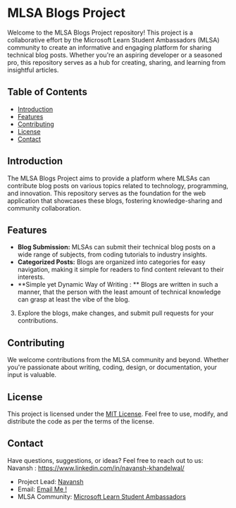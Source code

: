 # MLSA Blogs Project

Welcome to the MLSA Blogs Project repository! This project is a collaborative effort by the Microsoft Learn Student Ambassadors (MLSA) community to create an informative and engaging platform for sharing technical blog posts. Whether you're an aspiring developer or a seasoned pro, this repository serves as a hub for creating, sharing, and learning from insightful articles.

## Table of Contents

- [Introduction](#introduction)
- [Features](#features)
- [Contributing](#contributing)
- [License](#license)
- [Contact](#contact)

## Introduction

The MLSA Blogs Project aims to provide a platform where MLSAs can contribute blog posts on various topics related to technology, programming, and innovation. This repository serves as the foundation for the web application that showcases these blogs, fostering knowledge-sharing and community collaboration.

## Features

- **Blog Submission:** MLSAs can submit their technical blog posts on a wide range of subjects, from coding tutorials to industry insights.
- **Categorized Posts:** Blogs are organized into categories for easy navigation, making it simple for readers to find content relevant to their interests.
- **Simple yet Dynamic Way of Writing : ** Blogs are written in such a manner, that the person with the least amount of technical knowledge can grasp at least the vibe of the blog.


3. Explore the blogs, make changes, and submit pull requests for your contributions.


## Contributing

We welcome contributions from the MLSA community and beyond. Whether you're passionate about writing, coding, design, or documentation, your input is valuable.

## License

This project is licensed under the [MIT License](LICENSE). Feel free to use, modify, and distribute the code as per the terms of the license.

## Contact

Have questions, suggestions, or ideas? Feel free to reach out to us:
Navansh : https://www.linkedin.com/in/navansh-khandelwal/

- Project Lead: [Navansh](https://github.com/Navansh)
- Email: [Email Me !](mailto:dev.navansh@gmail.com)
- MLSA Community: [Microsoft Learn Student Ambassadors](https://mvp.microsoft.com/studentambassadors)


